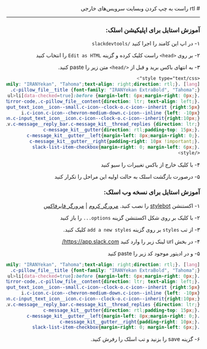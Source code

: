 <div dir="rtl" align="right">
# rtl
راست به چپ کردن وبسایت سرویس‌های خارجی

---

### آموزش استایل برای اپلیکیشن اسلک:

۱- در اپ این کامند را اجرا کنید
`/slackdevtools`

۲- بر روی `<head>` راست کلیک کرده و گزینه `Edit as HTML` را انتخاب کنید

۳- به انتهای باکس برید و قبل از `</head>` متن زیر را paste کنید.

```css
<style type="text/css">
[lang] .p-rich_text_block,.ql-editor, .c-pillow_file__post__content, .c-message_kit__text, .c-dialog, .c-link, input, .c-select, .p-block-kit-select_options,.p-block_kit_renderer__block_wrapper, div.c-message_kit__gutter__right  {line-height:1.7;font-family: "IRANYekan", "Tahoma";text-align: right;direction: rtl;}
b,strong, .c-pillow_file__title {font-family: "IRANYekan ExtraBold", "Tahoma";}
.c-pillow_file__post__content ul>li[data-checked=false]:before, .c-pillow_file__post__content ul>li[data-checked=true]:before {margin-left: 6px;margin-right: 0px;}
.c-mrkdwn__pre ,.ql-code-block,.CodeMirror-code,.c-pillow_file__content{direction: ltr; text-align: left;}
i.c-icon.c-input_text_icon__icon.c-input_text_icon__icon--small.c-icon--clock-o.c-icon--inherit {right:5px}
i.c-icon.c-icon--chevron-medium-down.c-icon--inline {left: -10px}
i.c-icon.c-input_text_icon__icon.c-icon--clock-o.c-icon--inherit{right:10px;}
div.c-message__reply_bar.c-message_kit__thread_replies {direction: ltr;}
.c-message_kit__gutter{direction: rtl;padding-top: 15px;}
.c-message_kit__gutter__left{margin-left: 8px;margin-right: 0;}
.c-message_kit__gutter__right{padding-right: 10px !important;}
.slack-list-item-checkbox{margin-right: 0; margin-left: 6px;}
</style>
```

۴- با کلیک خارج از باکس تغییرات را سیو کنید

۵- درصورت بازگشت اسلک به حالت اولیه این مراحل را تکرار کنید

### آموزش استایل برای نسخه وب اسلک:

۱- اکستنشن [stylebot](https://github.com/ankit/stylebot) را نصب کنید.  [مرورگر کروم](https://chrome.google.com/webstore/detail/stylebot/oiaejidbmkiecgbjeifoejpgmdaleoha?hl=en)  |  [مرورگر فایرفاکس](https://addons.mozilla.org/en-US/firefox/addon/stylebot-web/)

۲- با کلیک بر روی شکل اکستنشن گزینه `options...` را باز کنید

۳- از تب `styles` بر روی گزینه `add a new styles` کلیک کنید.

۴- در بخش url لینک زیر را وارد کنید
https://app.slack.com/

۵- و در ادیتور موجود کد زیر را paste کنید

```css
[lang] .p-rich_text_block,.ql-editor, .c-pillow_file__post__content, .c-message_kit__text, .c-dialog, .c-link, input, .c-select, .p-block-kit-select_options,.p-block_kit_renderer__block_wrapper, div.c-message_kit__gutter__right  {line-height:1.7;font-family: "IRANYekan", "Tahoma";text-align: right;direction: rtl;}
b,strong, .c-pillow_file__title {font-family: "IRANYekan ExtraBold", "Tahoma";}
.c-pillow_file__post__content ul>li[data-checked=false]:before, .c-pillow_file__post__content ul>li[data-checked=true]:before {margin-left: 6px;margin-right: 0px;}
.c-mrkdwn__pre ,.ql-code-block,.CodeMirror-code,.c-pillow_file__content{direction: ltr; text-align: left;}
i.c-icon.c-input_text_icon__icon.c-input_text_icon__icon--small.c-icon--clock-o.c-icon--inherit {right:5px}
i.c-icon.c-icon--chevron-medium-down.c-icon--inline {left: -10px}
i.c-icon.c-input_text_icon__icon.c-icon--clock-o.c-icon--inherit{right:10px;}
div.c-message__reply_bar.c-message_kit__thread_replies {direction: ltr;}
.c-message_kit__gutter{direction: rtl;padding-top: 15px;}
.c-message_kit__gutter__left{margin-left: 8px;margin-right: 0;}
.c-message_kit__gutter__right{padding-right: 10px;}
.slack-list-item-checkbox{margin-right: 0; margin-left: 6px;}
```

۶- گزینه save را بزنید و تب اسلک را رفرش کنید.
</div>
